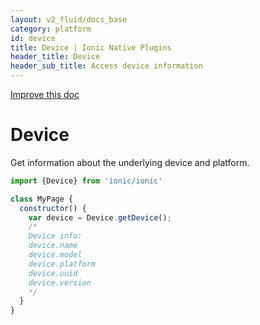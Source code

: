 ```yaml
---
layout: v2_fluid/docs_base
category: platform
id: device
title: Device | Ionic Native Plugins
header_title: Device
header_sub_title: Access device information
---
```

<div class="improve-docs">
  <a href='https://github.com/driftyco/ionic-site/edit/ionic2/docs/v2/platform/device/index.md'>
    Improve this doc
  </a>
</div>

<h1 class="title">Device</h1>

Get information about the underlying device and platform.

```javascript
import {Device} from 'ionic/ionic'

class MyPage {
  constructor() {
    var device = Device.getDevice();
    /*
    Device info:
    device.name
    device.model
    device.platform
    device.uuid
    device.version
    */
  }
}
```
